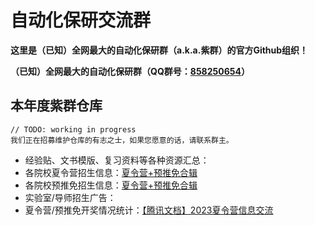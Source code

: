 # 自动化保研交流群

**这里是（已知）全网最大的自动化保研群（a.k.a.紫群）的官方Github组织！**

**（已知）全网最大的自动化保研群（QQ群号：[858250654](http://qm.qq.com/cgi-bin/qm/qr?_wv=1027&k=E5-LgnsHPcKH1MqgShC_1zA6SDbMldmd&authKey=GzOuhv7iaHgRAs7Nn%2F2Zf4fkp%2BW1EhfhPndnCOuOAWQI0EHWP6daLZkHgJmmDba%2B&noverify=0&group_code=858250654)）**


## 本年度紫群仓库
```
// TODO: working in progress
我们正在招募维护仓库的有志之士，如果您愿意的话，请联系群主。
```
* 经验贴、文书模版、复习资料等各种资源汇总：
* 各院校夏令营招生信息：[夏令营+预推免合辑](https://github.com/auto-baoyan/AutoSummerCamp)
* 各院校预推免招生信息：[夏令营+预推免合辑](https://github.com/auto-baoyan/AutoSummerCamp)
* 实验室/导师招生广告：
* 夏令营/预推免开奖情况统计：[【腾讯文档】2023夏令营信息交流](https://docs.qq.com/sheet/DRm5nU0ZZT1hOcG5T?tab=g6dtbv)
